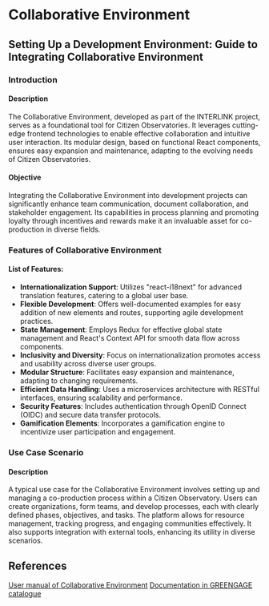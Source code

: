 # Collaborative Environment

## Setting Up a Development Environment: Guide to Integrating Collaborative Environment

### Introduction

#### Description

The Collaborative Environment, developed as part of the INTERLINK project, serves as a foundational tool for Citizen Observatories. It leverages cutting-edge frontend technologies to enable effective collaboration and intuitive user interaction. Its modular design, based on functional React components, ensures easy expansion and maintenance, adapting to the evolving needs of Citizen Observatories.

#### Objective

Integrating the Collaborative Environment into development projects can significantly enhance team communication, document collaboration, and stakeholder engagement. Its capabilities in process planning and promoting loyalty through incentives and rewards make it an invaluable asset for co-production in diverse fields.

### Features of Collaborative Environment

#### List of Features:

- **Internationalization Support**: Utilizes "react-i18next" for advanced translation features, catering to a global user base.
- **Flexible Development**: Offers well-documented examples for easy addition of new elements and routes, supporting agile development practices.
- **State Management**: Employs Redux for effective global state management and React's Context API for smooth data flow across components.
- **Inclusivity and Diversity**: Focus on internationalization promotes access and usability across diverse user groups.
- **Modular Structure**: Facilitates easy expansion and maintenance, adapting to changing requirements.
- **Efficient Data Handling**: Uses a microservices architecture with RESTful interfaces, ensuring scalability and performance.
- **Security Features**: Includes authentication through OpenID Connect (OIDC) and secure data transfer protocols.
- **Gamification Elements**: Incorporates a gamification engine to incentivize user participation and engagement.

### Use Case Scenario

#### Description

A typical use case for the Collaborative Environment involves setting up and managing a co-production process within a Citizen Observatory. Users can create organizations, form teams, and develop processes, each with clearly defined phases, objectives, and tasks. The platform allows for resource management, tracking progress, and engaging communities effectively. It also supports integration with external tools, enhancing its utility in diverse scenarios.

## References
[User manual of Collaborative Environment]([https://example.com](https://demo.greengage-project.eu/docs/en/)https://demo.greengage-project.eu/docs/en/)
[Documentation in GREENGAGE catalogue](https://aitonline.sharepoint.com/:b:/r/sites/HEUGREENGAGE337/Shared%20Documents/WP4%20CO%20enabling%20infrastructure%20and%20interoperable/D4.1%20GREEN%20Engine%20and%20manuals/catalogue/CollaborativeEnvironment/GREENGAGE-Academy_CollaborativeEnv.pdf?csf=1&web=1&e=mY87Mk)
